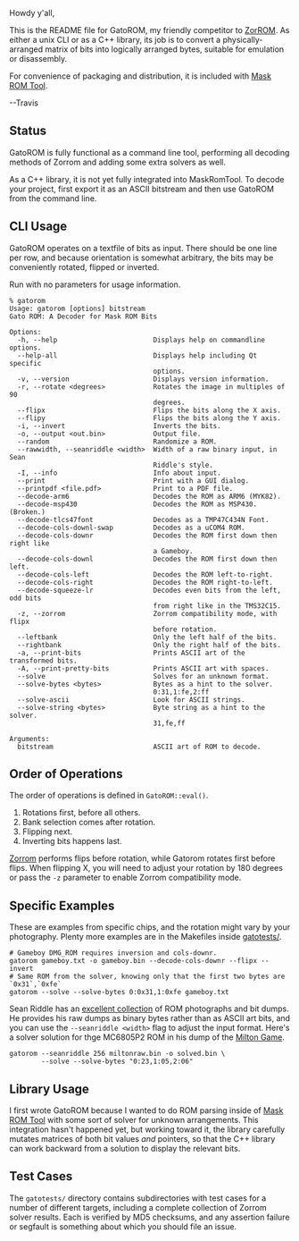Howdy y'all,

This is the README file for GatoROM, my friendly competitor to
[ZorROM](https://github.com/JohnDMcMaster/zorrom).  As either a unix
CLI or as a C++ library, its job is to convert a physically-arranged
matrix of bits into logically arranged bytes, suitable for emulation
or disassembly.

For convenience of packaging and distribution, it is included with
[Mask ROM Tool](https://github.com/travisgoodspeed/maskromtool/).

--Travis

## Status

GatoROM is fully functional as a command line tool, performing all
decoding methods of Zorrom and adding some extra solvers as well.

As a C++ library, it is not yet fully integrated into MaskRomTool.  To
decode your project, first export it as an ASCII bitstream and then
use GatoROM from the command line.

## CLI Usage

GatoROM operates on a textfile of bits as input.  There should be one
line per row, and because orientation is somewhat arbitrary, the
bits may be conveniently rotated, flipped or inverted.

Run with no parameters for usage information.

```
% gatorom
Usage: gatorom [options] bitstream
Gato ROM: A Decoder for Mask ROM Bits

Options:
  -h, --help                        Displays help on commandline options.
  --help-all                        Displays help including Qt specific
                                    options.
  -v, --version                     Displays version information.
  -r, --rotate <degrees>            Rotates the image in multiples of 90
                                    degrees.
  --flipx                           Flips the bits along the X axis.
  --flipy                           Flips the bits along the Y axis.
  -i, --invert                      Inverts the bits.
  -o, --output <out.bin>            Output file.
  --random                          Randomize a ROM.
  --rawwidth, --seanriddle <width>  Width of a raw binary input, in Sean
                                    Riddle's style.
  -I, --info                        Info about input.
  --print                           Print with a GUI dialog.
  --printpdf <file.pdf>             Print to a PDF file.
  --decode-arm6                     Decodes the ROM as ARM6 (MYK82).
  --decode-msp430                   Decodes the ROM as MSP430. (Broken.)
  --decode-tlcs47font               Decodes as a TMP47C434N Font.
  --decode-cols-downl-swap          Decodes as a uCOM4 ROM.
  --decode-cols-downr               Decodes the ROM first down then right like
                                    a Gameboy.
  --decode-cols-downl               Decodes the ROM first down then left.
  --decode-cols-left                Decodes the ROM left-to-right.
  --decode-cols-right               Decodes the ROM right-to-left.
  --decode-squeeze-lr               Decodes even bits from the left, odd bits
                                    from right like in the TMS32C15.
  -z, --zorrom                      Zorrom compatibility mode, with flipx
                                    before rotation.
  --leftbank                        Only the left half of the bits.
  --rightbank                       Only the right half of the bits.
  -a, --print-bits                  Prints ASCII art of the transformed bits.
  -A, --print-pretty-bits           Prints ASCII art with spaces.
  --solve                           Solves for an unknown format.
  --solve-bytes <bytes>             Bytes as a hint to the solver.
                                    0:31,1:fe,2:ff
  --solve-ascii                     Look for ASCII strings.
  --solve-string <bytes>            Byte string as a hint to the solver.
                                    31,fe,ff

Arguments:
  bitstream                         ASCII art of ROM to decode.
```


## Order of Operations

The order of operations is defined in `GatoROM::eval()`.

1. Rotations first, before all others.
2. Bank selection comes after rotation.
3. Flipping next.
4. Inverting bits happens last.

[Zorrom](https://github.com/JohnDMcMaster/zorrom) performs flips
before rotation, while Gatorom rotates first before flips.  When
flipping X, you will need to adjust your rotation by 180 degrees or
pass the `-z` parameter to enable Zorrom compatibility mode.


## Specific Examples

These are examples from specific chips, and the rotation might vary by
your photography.  Plenty more examples are in the Makefiles inside
[gatotests/](gatotests/).

```
# Gameboy DMG_ROM requires inversion and cols-downr.
gatorom gameboy.txt -o gameboy.bin --decode-cols-downr --flipx --invert
# Same ROM from the solver, knowing only that the first two bytes are `0x31`,`0xfe`
gatorom --solve --solve-bytes 0:0x31,1:0xfe gameboy.txt
```

Sean Riddle has an [excellent
collection](https://seanriddle.com/decap.html) of ROM photographs and
bit dumps.  He provides his raw dumps as binary bytes rather than as
ASCII art bits, and you can use the `--seanriddle <width>` flag to
adjust the input format.  Here's a solver solution for thge MC6805P2
ROM in his dump of the [Milton
Game](https://seanriddle.com/mc6805p2.html).

```
gatorom --seanriddle 256 miltonraw.bin -o solved.bin \
        --solve --solve-bytes "0:23,1:05,2:06"
```

## Library Usage

I first wrote GatoROM because I wanted to do ROM parsing inside of
[Mask ROM Tool](https://github.com/travisgoodspeed/maskromtool/) with
some sort of solver for unknown arrangements.  This integration hasn't
happened yet, but working toward it, the library carefully mutates
matrices of both bit values *and* pointers, so that the C++ library
can work backward from a solution to display the relevant bits.


## Test Cases

The `gatotests/` directory contains subdirectories with test cases for
a number of different targets, including a complete collection of
Zorrom solver results.  Each is verified by MD5 checksums, and any
assertion failure or segfault is something about which you should file
an issue.


